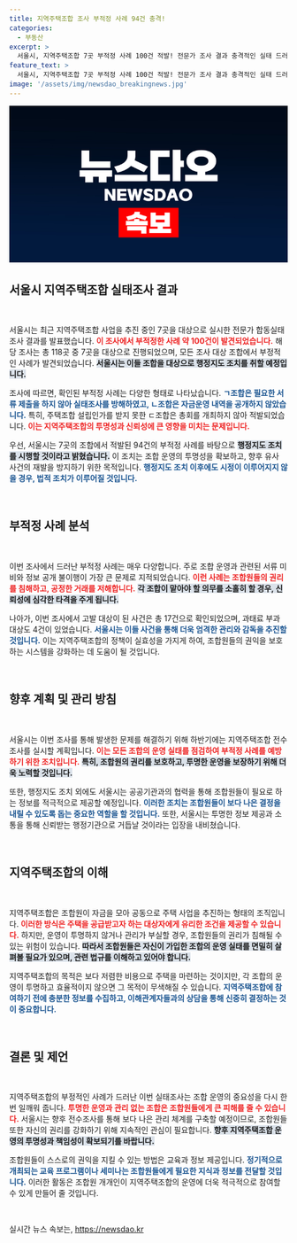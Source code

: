 ```yaml
---
title: 지역주택조합 조사 부적정 사례 94건 충격!
categories:
  - 부동산
excerpt: >
  서울시, 지역주택조합 7곳 부적정 사례 100건 적발! 전문가 조사 결과 충격적인 실태 드러나…행정지도 조치 및 하반기 전수조사 예고. 여러분의 소중한 주택을 지켜보세요!
feature_text: >
  서울시, 지역주택조합 7곳 부적정 사례 100건 적발! 전문가 조사 결과 충격적인 실태 드러나…행정지도 조치 및 하반기 전수조사 예고. 여러분의 소중한 주택을 지켜보세요!
image: '/assets/img/newsdao_breakingnews.jpg'
---
```


<p><img src="/assets/img/newsdao_breakingnews.jpg" alt="ontimetimes 속보" /></p>

<h2 data-ke-size="size26">서울시 지역주택조합 실태조사 결과</h2>

<p data-ke-size="size16">&nbsp;</p>

<p>서울시는 최근 지역주택조합 사업을 추진 중인 7곳을 대상으로 실시한 전문가 합동실태조사 결과를 발표했습니다. <b><span style="color: #ee2323;">이 조사에서 부적정한 사례 약 100건이 발견되었습니다.</span></b> 해당 조사는 총 118곳 중 7곳을 대상으로 진행되었으며, 모든 조사 대상 조합에서 부정적인 사례가 발견되었습니다. <b><span style="background-color: #21538527;">서울시는 이들 조합을 대상으로 행정지도 조치를 취할 예정입니다.</span></b></p>

<p>조사에 따르면, 확인된 부적정 사례는 다양한 형태로 나타났습니다. <b><span style="color: #1a5490;">ㄱ조합은 필요한 서류 제출을 하지 않아 실태조사를 방해하였고, ㄴ조합은 자금운영 내역을 공개하지 않았습니다.</span></b> 특히, 주택조합 설립인가를 받지 못한 ㄷ조합은 총회를 개최하지 않아 적발되었습니다. <b><span style="color: #ee2323;">이는 지역주택조합의 투명성과 신뢰성에 큰 영향을 미치는 문제입니다.</span></b></p>

<p>우선, 서울시는 7곳의 조합에서 적발된 94건의 부적정 사례를 바탕으로 <b><span style="background-color: #21538527;">행정지도 조치를 시행할 것이라고 밝혔습니다.</span></b> 이 조치는 조합 운영의 투명성을 확보하고, 향후 유사 사건의 재발을 방지하기 위한 목적입니다. <b><span style="color: #1a5490;">행정지도 조치 이후에도 시정이 이루어지지 않을 경우, 법적 조치가 이루어질 것입니다.</span></b></p>

<p data-ke-size="size16">&nbsp;</p>

<h2 data-ke-size="size26">부적정 사례 분석</h2>

<p data-ke-size="size16">&nbsp;</p>

<p>이번 조사에서 드러난 부적정 사례는 매우 다양합니다. 주로 조합 운영과 관련된 서류 미비와 정보 공개 불이행이 가장 큰 문제로 지적되었습니다. <b><span style="color: #ee2323;">이런 사례는 조합원들의 권리를 침해하고, 공정한 거래를 저해합니다.</span></b> <b><span style="background-color: #21538527;">각 조합이 맡아야 할 의무를 소홀히 할 경우, 신뢰성에 심각한 타격을 주게 됩니다.</span></b></p>

<p>나아가, 이번 조사에서 고발 대상이 된 사건은 총 17건으로 확인되었으며, 과태료 부과 대상도 4건이 있었습니다. <b><span style="color: #1a5490;">서울시는 이들 사건을 통해 더욱 엄격한 관리와 감독을 추진할 것입니다.</span></b> 이는 지역주택조합의 정책이 실효성을 가지게 하여, 조합원들의 권익을 보호하는 시스템을 강화하는 데 도움이 될 것입니다.</p>

<p data-ke-size="size16">&nbsp;</p>

<h2 data-ke-size="size26">향후 계획 및 관리 방침</h2>

<p data-ke-size="size16">&nbsp;</p>

<p>서울시는 이번 조사를 통해 발생한 문제를 해결하기 위해 하반기에는 지역주택조합 전수조사를 실시할 계획입니다. <b><span style="color: #ee2323;">이는 모든 조합의 운영 실태를 점검하여 부적정 사례를 예방하기 위한 조치입니다.</span></b> <b><span style="background-color: #21538527;">특히, 조합원의 권리를 보호하고, 투명한 운영을 보장하기 위해 더욱 노력할 것입니다.</span></b></p>

<p>또한, 행정지도 조치 외에도 서울시는 공공기관과의 협력을 통해 조합원들이 필요로 하는 정보를 적극적으로 제공할 예정입니다. <b><span style="color: #1a5490;">이러한 조치는 조합원들이 보다 나은 결정을 내릴 수 있도록 돕는 중요한 역할을 할 것입니다.</span></b> 또한, 서울시는 투명한 정보 제공과 소통을 통해 신뢰받는 행정기관으로 거듭날 것이라는 입장을 내비쳤습니다.</p>

<p data-ke-size="size16">&nbsp;</p>

<h2 data-ke-size="size26">지역주택조합의 이해</h2>

<p data-ke-size="size16">&nbsp;</p>

<p>지역주택조합은 조합원이 자금을 모아 공동으로 주택 사업을 추진하는 형태의 조직입니다. <b><span style="color: #ee2323;">이러한 방식은 주택을 공급받고자 하는 대상자에게 유리한 조건을 제공할 수 있습니다.</span></b> 하지만, 운영이 투명하지 않거나 관리가 부실할 경우, 조합원들의 권리가 침해될 수 있는 위험이 있습니다. <b><span style="background-color: #21538527;">따라서 조합원들은 자신이 가입한 조합의 운영 실태를 면밀히 살펴볼 필요가 있으며, 관련 법규를 이해하고 있어야 합니다.</span></b></p>

<p>지역주택조합의 목적은 보다 저렴한 비용으로 주택을 마련하는 것이지만, 각 조합의 운영이 투명하고 효율적이지 않으면 그 목적이 무색해질 수 있습니다. <b><span style="color: #1a5490;">지역주택조합에 참여하기 전에 충분한 정보를 수집하고, 이해관계자들과의 상담을 통해 신중히 결정하는 것이 중요합니다.</span></b></p>

<p data-ke-size="size16">&nbsp;</p>

<h2 data-ke-size="size26">결론 및 제언</h2>

<p data-ke-size="size16">&nbsp;</p>

<p>지역주택조합의 부정적인 사례가 드러난 이번 실태조사는 조합 운영의 중요성을 다시 한 번 일깨워 줍니다. <b><span style="color: #ee2323;">투명한 운영과 관리 없는 조합은 조합원들에게 큰 피해를 줄 수 있습니다.</span></b> 서울시는 향후 전수조사를 통해 보다 나은 관리 체계를 구축할 예정이므로, 조합원들 또한 자신의 권리를 강화하기 위해 지속적인 관심이 필요합니다. <b><span style="background-color: #21538527;">향후 지역주택조합 운영의 투명성과 책임성이 확보되기를 바랍니다.</span></b></p>

<p>조합원들이 스스로의 권익을 지킬 수 있는 방법은 교육과 정보 제공입니다. <b><span style="color: #1a5490;">정기적으로 개최되는 교육 프로그램이나 세미나는 조합원들에게 필요한 지식과 정보를 전달할 것입니다.</span></b> 이러한 활동은 조합원 개개인이 지역주택조합의 운영에 더욱 적극적으로 참여할 수 있게 만들어 줄 것입니다.</p>

<p data-ke-size="size16">&nbsp;</p>
실시간 뉴스 속보는, <a href="https://newsdao.kr" rel="dofollow">https://newsdao.kr</a>


